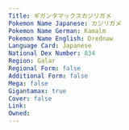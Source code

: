 ```yaml
---
﻿Title: ギガンタマックスカジリガメ
Pokemon Name Japanese: カジリガメ
Pokemon Name German: Kamalm
Pokemon Name English: Drednaw
Language Card: Japanese
National Dex Number: 834
Region: Galar
Regional Form: false
Additional Form: false
Mega: false
Gigantamax: true
Cover: false
Link: 
Owned: 
---
```


